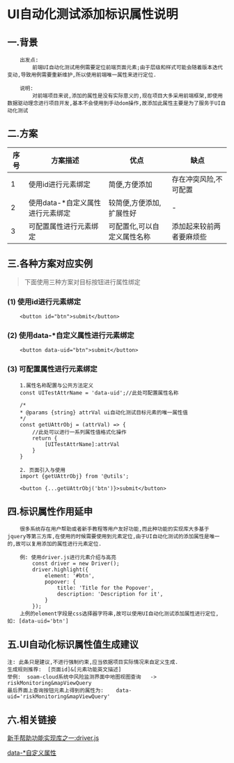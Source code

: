 <!--
 * @Author: whisperer
 * @Date: 2020-02-20 11:15:54
 * @LastEditors: whisperer
 * @LastEditTime: 2020-02-20 12:34:49
 * @Description: UI自动化测试添加标识属性说明
 -->
# UI自动化测试添加标识属性说明

##  一.背景
```
    出发点:
        前端UI自动化测试用例需要定位前端页面元素;由于层级和样式可能会随着版本迭代变动,导致用例需要重新维护,所以使用前端唯一属性来进行定位.

    说明:
        对前端项目来说,添加的属性是没有实际意义的,现在项目大多采用前端框架,即使用数据驱动理念进行项目开发,基本不会使用到手动dom操作,故添加此属性主要是为了服务于UI自动化测试
```
## 二.方案

 | 序号 | 方案描述 | 优点 | 缺点 |
 | ------  | ------ | ------ | ------  |
 | 1 | 使用id进行元素绑定 | 简便,方便添加 | 存在冲突风险,不可配置 |
 | 2 | 使用data-*自定义属性进行元素绑定 | 较简便,方便添加,扩展性好 | - |
 | 3 | 可配置属性进行元素绑定 | 可配置化,可以自定义属性名称 | 添加起来较前两者要麻烦些 |

## 三.各种方案对应实例
> 下面使用三种方案对目标按钮进行属性绑定

### (1) 使用id进行元素绑定
```
    <button id="btn">submit</button>
```
### (2) 使用data-*自定义属性进行元素绑定
```
    <button data-uid="btn">submit</button>
```
### (3) 可配置属性进行元素绑定
```
    1.属性名称配置与公共方法定义
    const UITestAttrName = 'data-uid';//此处可配置属性名称

    /*
    * @params {string} attrVal ui自动化测试目标元素的唯一属性值
    */
    const getUAttrObj = (attrVal) => {
        //此处可以进行一系列属性值格式化操作
        return {
            [UITestAttrName]:attrVal
        }
    }

    2. 页面引入与使用
    import {getUAttrObj} from '@utils';

    <button {...getUAttrObj('btn')}>submit</button>
```

## 四.标识属性作用延申
```
    很多系统存在用户帮助或者新手教程等用户友好功能,而此种功能的实现库大多基于jquery等第三方库,在使用的时候需要使用到元素定位,由于UI自动化测试的添加属性是唯一的,故可以复用添加的属性进行元素定位.

    例: 使用driver.js进行元素介绍与高亮
        const driver = new Driver();
        driver.highlight({
            element: '#btn',
            popover: {
                title: 'Title for the Popover',
                description: 'Description for it',
            }
        });
    上例的element字段是css选择器字符串,故可以使用UI自动化测试添加属性进行定位,如: [data-uid='btn']
```
## 五.UI自动化标识属性值生成建议
```
注: 此条只是建议,不进行强制约束,应当依据项目实际情况来自定义生成.
生成规则推荐:  [页面id]&[元素功能英文描述]
举例:  soam-cloud系统中风险监测界面中地图视图查询   ->    riskMonitoring&mapViewQuery
最后界面上查询按钮元素上得到的属性为:    data-uid='riskMonitoring&mapViewQuery'
```
## 六.相关链接
[新手帮助功能实现库之一:driver.js](https://github.com/kamranahmedse/driver.js/blob/master/readme.md 'driver.js')

[data-*自定义属性](https://developer.mozilla.org/zh-CN/docs/Web/HTML/Global_attributes/data-* 'data-*自定义属性')
